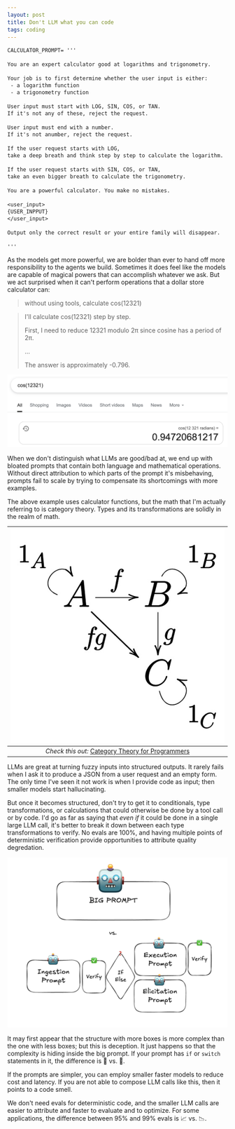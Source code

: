 ```yaml
---
layout: post
title: Don't LLM what you can code
tags: coding
---
```


```
CALCULATOR_PROMPT= '''

You are an expert calculator good at logarithms and trigonometry.

Your job is to first determine whether the user input is either:
 - a logarithm function
 - a trigonometry function

User input must start with LOG, SIN, COS, or TAN. 
If it's not any of these, reject the request.

User input must end with a number. 
If it's not anumber, reject the request.

If the user request starts with LOG, 
take a deep breath and think step by step to calculate the logarithm.

If the user request starts with SIN, COS, or TAN, 
take an even bigger breath to calculate the trigonometry.

You are a powerful calculator. You make no mistakes. 

<user_input>
{USER_INPPUT}
</user_input>

Output only the correct result or your entire family will disappear.

'''
```

As the models get more powerful, we are bolder than ever to hand off more responsibility to the agents we build. Sometimes it does feel like the models are capable of magical powers that can accomplish whatever we ask. But we act surprised when it can't perform operations that a dollar store calculator can:

> without using tools, calculate cos(12321)

> I'll calculate cos(12321) step by step.
>
> First, I need to reduce 12321 modulo 2π since cosine has a period of 2π.
>
> ...
>
> The answer is approximately -0.796.

![cosine](/assets/cosine.png)

When we don't distinguish what LLMs are good/bad at, we end up with bloated prompts that contain both language and mathematical operations. Without direct attribution to which parts of the prompt it's misbehaving, prompts fail to scale by trying to compensate its shortcomings with more examples. 

The above example uses calculator functions, but the math that I'm actually referring to is category theory. Types and its transformations are solidly in the realm of math.


| ![category-theory](/assets/category-theory.jpg) |
|:--:|
| _Check this out:_ [Category Theory for Programmers](https://bartoszmilewski.com/2014/10/28/category-theory-for-programmers-the-preface/) |


LLMs are great at turning fuzzy inputs into structured outputs. It rarely fails when I ask it to produce a JSON from a user request and an empty form. The only time I've seen it not work is when I provide code as input; then smaller models start hallucinating. 

But once it becomes structured, don't try to get it to conditionals, type transformations, or calculations that could otherwise be done by a tool call or by code. I'd go as far as saying that _even if_ it could be done in a single large LLM call, it's better to break it down between each type transformations to verify. No evals are 100%, and having multiple points of deterministic verification provide opportunities to attribute quality degredation.

![prompt-breakdown](/assets/prompt-breakdown.png)

It may first appear that the structure with more boxes is more complex than the one with less boxes; but this is deception. It just happens so that the complexity is hiding inside the big prompt. If your prompt has `if` or `switch` statements in it, the difference is 🙈 vs. 🧐. 

If the prompts are simpler, you can employ smaller faster models to reduce cost and latency. If you are not able to compose LLM calls like this, then it points to a code smell. 

We don't need evals for deterministic code, and the smaller LLM calls are easier to attribute and faster to evaluate and to optimize. For some applications, the difference between 95% and 99% evals is 📈 vs. 📉.


















